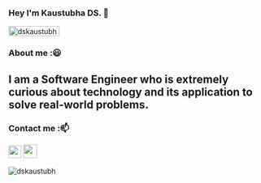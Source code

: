 ### Hey I'm Kaustubha DS.  👋
<div align="left"> <img width="100" height="20" src="https://komarev.com/ghpvc/?username=dskaustubh&style=flat-square&color=AA7BC3" alt="dskaustubh" /> </div> 

<!--
**dskaustubh/dskaustubh** is a ✨ _special_ ✨ repository because its `README.md` (this file) appears on your GitHub profile.

Here are some ideas to get you started:

- 🔭 I’m currently working on ...
- 🌱 I’m currently learning ...
- 👯 I’m looking to collaborate on ...
- 🤔 I’m looking for help with ...
- 💬 Ask me about ...
- 📫 How to reach me: ...
- 😄 Pronouns: ...
- ⚡ Fun fact: ...
-->
### About me :😃
## I am a Software Engineer who is extremely curious about technology and its application to solve real-world problems.

### Contact me :📫

<a href="https://www.linkedin.com/in/dskaustubh"><img src="https://image.flaticon.com/icons/png/512/174/174857.png" width=25></a> 
<a href="https://dskaustubh.github.io"><img src="https://dskaustubh.github.io/images/fb_pro_pic.jpg" width=27></a> 

<p align="left"> <img src="https://github-readme-stats.vercel.app/api?username=dskaustubh&show_icons=true&hide=stars&count_private=true&theme=buefy" alt="dskaustubh" /> </p>  
